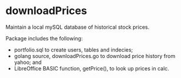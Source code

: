 # downloadPrices

Maintain a local mySQL database of historical stock prices.

Package includes the following:
* portfolio.sql to create users, tables and indecies;
* golang source, downloadPrices.go to download price history from yahoo; and 
* LibreOffice BASIC function, getPrice(), to look up prices in calc.

